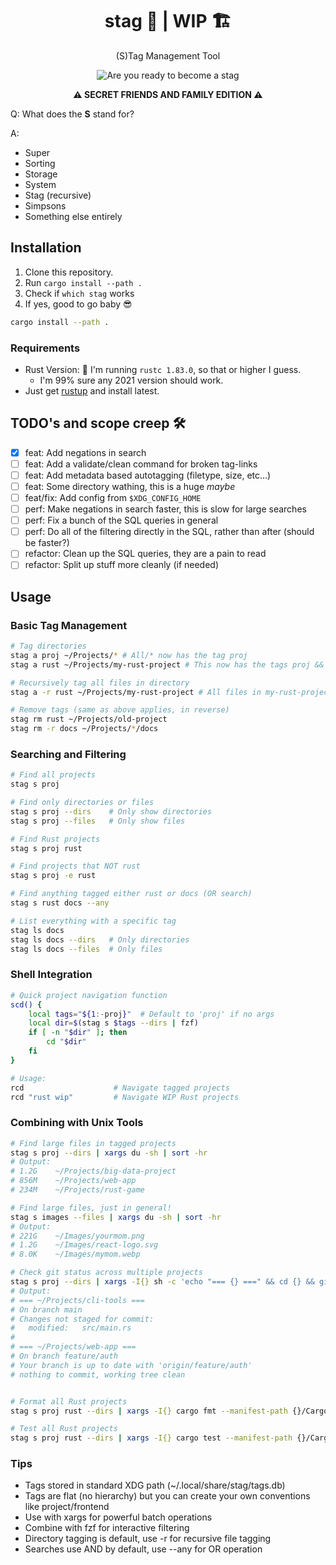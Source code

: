 <h1 align="center">
    stag 🦌 | WIP 🏗️
</h1>
<p align="center">
    (S)Tag Management Tool
</p>
<p align="center">
    <img src="https://c.tenor.com/r5c67WCHZZcAAAAC/tenor.gif" alt="Are you ready to become a stag"> 
</p>
<p align="center">
    <strong>⚠️ SECRET FRIENDS AND FAMILY EDITION ⚠️</strong>
</p>

Q: What does the **S** stand for?

A:
- Super
- Sorting
- Storage
- System
- Stag (recursive)
- Simpsons
- Something else entirely

## Installation

1. Clone this repository.
2. Run `cargo install --path .`
3. Check if `which stag` works
4. If yes, good to go baby 😎

```bash
cargo install --path .
```

### Requirements

- Rust Version: 🤔 I'm running `rustc 1.83.0`, so that or higher I guess.
    - I'm 99% sure any 2021 version should work.
- Just get [rustup](https://rustup.rs/) and install latest.

## TODO's and scope creep 🛠️

- [x] feat: Add negations in search
- [ ] feat: Add a validate/clean command for broken tag-links
- [ ] feat: Add metadata based autotagging (filetype, size, etc...)
- [ ] feat: Some directory wathing, this is a huge *maybe* 
- [ ] feat/fix: Add config from `$XDG_CONFIG_HOME`
- [ ] perf: Make negations in search faster, this is slow for large searches
- [ ] perf: Fix a bunch of the SQL queries in general
- [ ] perf: Do all of the filtering directly in the SQL, rather than after (should be faster?)
- [ ] refactor: Clean up the SQL queries, they are a pain to read
- [ ] refactor: Split up stuff more cleanly (if needed)

## Usage

### Basic Tag Management

```bash
# Tag directories
stag a proj ~/Projects/* # All/* now has the tag proj
stag a rust ~/Projects/my-rust-project # This now has the tags proj && rust

# Recursively tag all files in directory
stag a -r rust ~/Projects/my-rust-project # All files in my-rust-project now have the tag rust

# Remove tags (same as above applies, in reverse)
stag rm rust ~/Projects/old-project
stag rm -r docs ~/Projects/*/docs
```

### Searching and Filtering

```bash
# Find all projects
stag s proj

# Find only directories or files
stag s proj --dirs    # Only show directories
stag s proj --files   # Only show files

# Find Rust projects
stag s proj rust

# Find projects that NOT rust
stag s proj -e rust

# Find anything tagged either rust or docs (OR search)
stag s rust docs --any

# List everything with a specific tag
stag ls docs
stag ls docs --dirs   # Only directories
stag ls docs --files  # Only files
```

### Shell Integration

```bash
# Quick project navigation function
scd() {
    local tags="${1:-proj}"  # Default to 'proj' if no args
    local dir=$(stag s $tags --dirs | fzf)
    if [ -n "$dir" ]; then
        cd "$dir"
    fi
}

# Usage:
rcd                    # Navigate tagged projects
rcd "rust wip"         # Navigate WIP Rust projects
```

### Combining with Unix Tools

```bash
# Find large files in tagged projects
stag s proj --dirs | xargs du -sh | sort -hr
# Output:
# 1.2G    ~/Projects/big-data-project
# 856M    ~/Projects/web-app
# 234M    ~/Projects/rust-game

# Find large files, just in general!
stag s images --files | xargs du -sh | sort -hr
# Output:
# 221G    ~/Images/yourmom.png
# 1.2G    ~/Images/react-logo.svg
# 8.0K    ~/Images/mymom.webp

# Check git status across multiple projects
stag s proj --dirs | xargs -I{} sh -c 'echo "=== {} ===" && cd {} && git status'
# Output:
# === ~/Projects/cli-tools ===
# On branch main
# Changes not staged for commit:
#   modified:   src/main.rs
#
# === ~/Projects/web-app ===
# On branch feature/auth
# Your branch is up to date with 'origin/feature/auth'
# nothing to commit, working tree clean


# Format all Rust projects
stag s proj rust --dirs | xargs -I{} cargo fmt --manifest-path {}/Cargo.toml

# Test all Rust projects
stag s proj rust --dirs | xargs -I{} cargo test --manifest-path {}/Cargo.toml
```

### Tips

- Tags stored in standard XDG path (~/.local/share/stag/tags.db)
- Tags are flat (no hierarchy) but you can create your own conventions like project/frontend
- Use with xargs for powerful batch operations
- Combine with fzf for interactive filtering
- Directory tagging is default, use -r for recursive file tagging
- Searches use AND by default, use --any for OR operation
